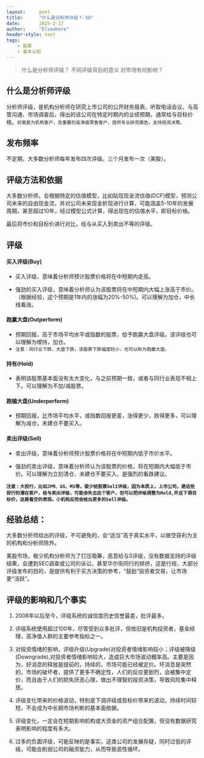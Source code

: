 ```yaml
---
layout: 	post
title: 		"什么是分析师评级？-56"
date:       2025-2-17
author: 	"Elsewhere"
header-style: text
tags:
    - 股票 
    - 基本认知
---
```


> 什么是分析师评级？
> 不同评级背后的意义
> 对市场有何影响？



## 什么是分析师评级
分析师评级，是机构分析师在研究上市公司的公开财务报表、听取电话会议、与高管沟通、市场调查后，得出的该公司在特定时期内的业绩预期，通常给与目标价格，`初衷是为机构客户，及重要的高净值零售客户，提供专业研究报告，支持投资决策。`

## 发布频率
不定期，大多数分析师每年发布四次评级，三个月发布一次（美股）。

## 评级方法和依据
大多数分析师，会根据特定的估值模型，比如贴现现金流估值(DCF)模型，预测公司未来的自由现金流，并对公司未来现金折现进行计算，可能涵盖5-10年的发展周期，甚至超过10年，经过模型公式计算，得出现在的估值水平，即目标价格。

最后将市价和目标价进行对比，给与从买入到卖出不等的评级。



## 评级

#### 买入评级(Buy)
- 买入评级，意味着分析师预计股票价格将在中短期内走高。

- 强劲的买入评级，意味着分析师认为该股票将在中短期内大幅上涨高于市价。（根据经验，这个预期是1年内的涨幅为20%-50%)。可以理解为加仓，中长线看涨。

#### 跑赢大盘(Outperform)
- 预期回报，高于市场平均水平或指数的股票，给予跑赢大盘评级。该评级也可以理解为增持，加仓。
- `注意：同行业下跌，大盘下跌，该股票下跌幅度较小，也可以称为跑赢大盘。`

#### 持有(Hold)
- 表明该股票基本面没有太大变化，与之前预期一致，或者与同行业表现不相上下。可以理解为不加/减股票。

#### 跑输大盘(Underperform)
- 预期回报，比市场平均水平，或指数回报更差，涨得更少，跌得更多，可以理解为减仓，未建仓不要买入。

#### 卖出评级(Sell)

- 卖出评级，意味着分析师预计股票价格将在中短期内低于市价水平。

- 强劲的卖出评级，意味着分析师认为该股票的价格，将在短期内大幅低于市价。可以理解为立刻清仓、未建仓不要买入，是强烈的看跌建议。

**`注意：大投行，比如JPM、GS、MS等，极少给股票SelI评级，因为本质上，上市公司，是这些投行的潜在客户，给与卖出评级，可能会失去这个客户，但可以把评级调整为Hold,并且下调目标价，这是看空的表现。小机构反而会给出更多的Sell评级。`**



## 经验总结：
大多数分析师给出的评级，不可避免的，会“适当”高于真实水平，以做空获利为主的机构和分析师除外。

美股市场，极少机构分析师为了打压吸筹，恶意给与S评级，没有数据支持的评级结果，会遭到SEC调查或公司的诉讼，甚至华尔街同行的排挤，这是行规，大部分评级发布的目的，是提供有利于买方决策的参考，“鼓励”投资者交易，让市场更“活跃”。

## 评级的影响和几个事实

1. 2008年以后至今，评级系统的诚信度历史信誉最差，批评最多。
2. 评级系统使用超过100年，尽管受到众多批评，但依旧是机构投资者，基金经理，高净值人群的主要参考指标之一。
3. 对投资情绪的影响，评级升级(Upgrade)对投资者情绪影响较小；评级被降级(Downgrade),对投资者情绪影响较大，造成巨大市场波动概率高。主要是因为，好消息的释放是提前的，持续的，市场可能已经被定价。坏消息是突然的，市场的破坏者，提供了更多不确定性，人们的反应更剧烈，会被集中定价，而且由于人们的损失厌恶心理，做出不理智的投资决策，导致风险集中释放。

4. 评级变化带来的价格波动，特别是下调评级或目标价带来的波动，持续时间较短，不会成为中长期市场判断的基本面依据。
5. 评级变化，一定会在短期影响机构或大资金的资产组合配置，但没有数据研究表明影响的程度有多大。
6. 过多的负面评级，可能反映的是事实，这类公司的发展存疑，同时过低的评级，可能会削弱公司的融资能力，从而导致恶性循环。
